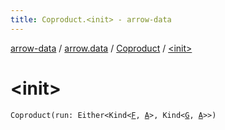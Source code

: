 ```yaml
---
title: Coproduct.<init> - arrow-data
---
```


[arrow-data](../../index.html) / [arrow.data](../index.html) / [Coproduct](index.html) / [&lt;init&gt;](./-init-.html)

# &lt;init&gt;

`Coproduct(run: Either<Kind<`[`F`](index.html#F)`, `[`A`](index.html#A)`>, Kind<`[`G`](index.html#G)`, `[`A`](index.html#A)`>>)`